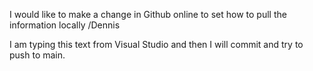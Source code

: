 I would like to make a change in Github online to set how to pull the information locally /Dennis

I am typing this text from Visual Studio and then I will commit and try to push to main.